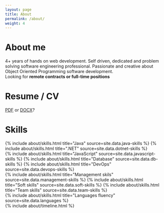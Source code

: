 ```yaml
---
layout: page
title: About
permalink: /about/
weight: 4
---
```


# **About me**
4+ years of hands on web development. Self driven, dedicated and problem solving software engineering professional.
Passionate and creative about Object Oriented Programming software development.<br>
Looking for <b>remote contracts or full-time positions</b>

# **Resume / CV**
<a href="{{ site.author.resume }}.pdf">PDF</a> or <a href="{{ site.author.resume }}.docx">DOCX</a>?

# **Skills**
<div class="row">
{% include about/skills.html title="Java" source=site.data.java-skills %}
{% include about/skills.html title=".NET" source=site.data.dotnet-skills %}
</div>
<div class="row">
{% include about/skills.html title="JavaScript" source=site.data.javascript-skills %}
{% include about/skills.html title="Database" source=site.data.db-skills %}
{% include about/skills.html title="DevOps" source=site.data.devops-skills %}
</div>
<div class="row">
{% include about/skills.html title="Management skils" source=site.data.management-skills %}
{% include about/skills.html title="Soft skills" source=site.data.soft-skills %}
{% include about/skills.html title="Team skills" source=site.data.team-skills %}
</div>
<div class="row">
{% include about/skills.html title="Languages fluency" source=site.data.languages %}
</div>

<div class="row">
{% include about/timeline.html %}
</div>